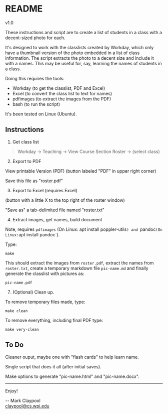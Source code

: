 # README

v1.0

These instructions and script are to create a list of students in a
class with a decent-sized photo for each.

It's designed to work with the classlists created by Workday, which
only have a thumbnail version of the photo embedded in a list of class
information.  The script extracts the photo to a decent size and
include it with a names.  This may be useful for, say, learning the
names of students in a class.

Doing this requires the tools:

- Workday (to get the classlist, PDF and Excel)
- Excel (to convert the class list to text for names)
- pdfimages (to extract the images from the PDF)
- bash (to run the script)

It's been tested on Linux (Ubuntu).


## Instructions

1. Get class list

> Workday -> Teaching -> View Course Section Roster -> (select class)



2. Export to PDF

View printable Version (PDF) (button labeled "PDF" in upper right
corner)

Save this file as "roster.pdf"


3. Export to Excel (requires Excel)

(button with a little X to the top right of the roster window)

"Save as" a tab-delimited file named "roster.txt"


4. Extract images, get names, build document

Note, requires `pdfimages` (On Linux: apt install poppler-utils`)
and `pandoc` (On Linux: `apt install pandoc`).

Type:

`make`

This should extract the images from `roster.pdf`, extract the names
from `roster.txt`, create a temporary markdown file `pic-name.md`
and finally generate the classlist with pictures as:

`pic-name.pdf`


7. (Optional) Clean up.

To remove temporary files made, type:

`make clean`

To remove everything, including final PDF type:

`make very-clean`


## To Do

Cleaner ouput, maybe one with "flash cards" to help learn name.

Single script that does it all (after initial saves).

Make options to generate "pic-name.html" and "pic-name.docx".

------------

Enjoy!

-- Mark Claypool  
claypool@cs.wpi.edu

